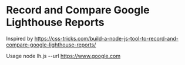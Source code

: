 # Record and Compare Google Lighthouse Reports

Inspired by https://css-tricks.com/build-a-node-js-tool-to-record-and-compare-google-lighthouse-reports/

Usage node lh.js --url https://www.google.com
